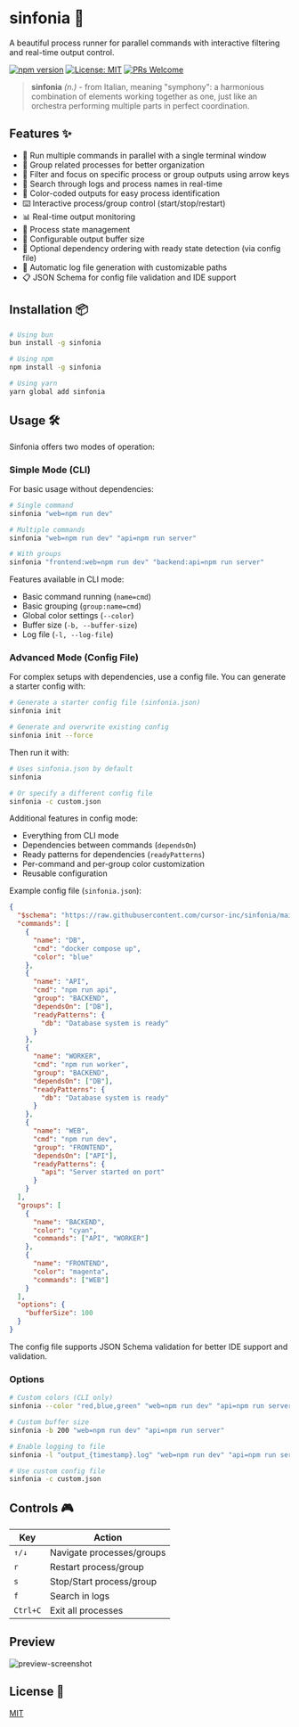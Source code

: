 # sinfonia 🎵

A beautiful process runner for parallel commands with interactive filtering and real-time output control.

[![npm version](https://badge.fury.io/js/sinfonia.svg)](https://badge.fury.io/js/sinfonia)
[![License: MIT](https://img.shields.io/badge/License-MIT-yellow.svg)](https://opensource.org/licenses/MIT)
[![PRs Welcome](https://img.shields.io/badge/PRs-welcome-brightgreen.svg)](http://makeapullrequest.com)

> **sinfonia** _(n.)_ - from Italian, meaning "symphony": a harmonious combination of elements working together as one, just like an orchestra performing multiple parts in perfect coordination.

## Features ✨

- 🚀 Run multiple commands in parallel with a single terminal window
- 👥 Group related processes for better organization
- 🎯 Filter and focus on specific process or group outputs using arrow keys
- 🎨 Search through logs and process names in real-time
- 🎨 Color-coded outputs for easy process identification
- ⌨️ Interactive process/group control (start/stop/restart)
- 📊 Real-time output monitoring
- 🔄 Process state management
- 💾 Configurable output buffer size
- 🔗 Optional dependency ordering with ready state detection (via config file)
- 📝 Automatic log file generation with customizable paths
- 📋 JSON Schema for config file validation and IDE support

## Installation 📦

```bash
# Using bun
bun install -g sinfonia

# Using npm
npm install -g sinfonia

# Using yarn
yarn global add sinfonia
```

## Usage 🛠️

Sinfonia offers two modes of operation:

### Simple Mode (CLI)

For basic usage without dependencies:

```bash
# Single command
sinfonia "web=npm run dev"

# Multiple commands
sinfonia "web=npm run dev" "api=npm run server"

# With groups
sinfonia "frontend:web=npm run dev" "backend:api=npm run server"
```

Features available in CLI mode:

- Basic command running (`name=cmd`)
- Basic grouping (`group:name=cmd`)
- Global color settings (`--color`)
- Buffer size (`-b, --buffer-size`)
- Log file (`-l, --log-file`)

### Advanced Mode (Config File)

For complex setups with dependencies, use a config file. You can generate a starter config with:

```bash
# Generate a starter config file (sinfonia.json)
sinfonia init

# Generate and overwrite existing config
sinfonia init --force
```

Then run it with:

```bash
# Uses sinfonia.json by default
sinfonia

# Or specify a different config file
sinfonia -c custom.json
```

Additional features in config mode:

- Everything from CLI mode
- Dependencies between commands (`dependsOn`)
- Ready patterns for dependencies (`readyPatterns`)
- Per-command and per-group color customization
- Reusable configuration

Example config file (`sinfonia.json`):

```json
{
  "$schema": "https://raw.githubusercontent.com/cursor-inc/sinfonia/main/schema.json",
  "commands": [
    {
      "name": "DB",
      "cmd": "docker compose up",
      "color": "blue"
    },
    {
      "name": "API",
      "cmd": "npm run api",
      "group": "BACKEND",
      "dependsOn": ["DB"],
      "readyPatterns": {
        "db": "Database system is ready"
      }
    },
    {
      "name": "WORKER",
      "cmd": "npm run worker",
      "group": "BACKEND",
      "dependsOn": ["DB"],
      "readyPatterns": {
        "db": "Database system is ready"
      }
    },
    {
      "name": "WEB",
      "cmd": "npm run dev",
      "group": "FRONTEND",
      "dependsOn": ["API"],
      "readyPatterns": {
        "api": "Server started on port"
      }
    }
  ],
  "groups": [
    {
      "name": "BACKEND",
      "color": "cyan",
      "commands": ["API", "WORKER"]
    },
    {
      "name": "FRONTEND",
      "color": "magenta",
      "commands": ["WEB"]
    }
  ],
  "options": {
    "bufferSize": 100
  }
}
```

The config file supports JSON Schema validation for better IDE support and validation.

### Options

```bash
# Custom colors (CLI only)
sinfonia --color "red,blue,green" "web=npm run dev" "api=npm run server"

# Custom buffer size
sinfonia -b 200 "web=npm run dev" "api=npm run server"

# Enable logging to file
sinfonia -l "output_{timestamp}.log" "web=npm run dev" "api=npm run server"

# Use custom config file
sinfonia -c custom.json
```

## Controls 🎮

| Key      | Action                |
|----------|----------------------|
| `↑/↓`    | Navigate processes/groups |
| `r`      | Restart process/group |
| `s`      | Stop/Start process/group |
| `f`      | Search in logs |
| `Ctrl+C` | Exit all processes   |

## Preview

![preview-screenshot](https://media.cleanshot.cloud/media/19237/ssEkSOOhpPhptEMQmvuJYH8JuprioiRt5Gk30POR.jpeg?Expires=1735168137&Signature=KqCIliVJBpjOuU3AEWXgb8TOpcG-sexSnDup2q5bAGIPh1oViF5AvLVbBZIWj7GVRhS~jHDejavruyXBqRZ0BUdXxuaR6q1CsduiSmyf0T3toyJIp1605sAo8EzM8V7CphA~xKMbnUMDPQFyRmGzb5Na6F3iGUjPQ2u8ntkHjZ05BPfhvWeQoxAcjMqFzd-RxZfSt3ny~fzt~1kiTcz02hCZQxDQStOqhR7rGzepVSbiLpHurpfjrpi94Q52chxVsUT~oajBE4RZ1hWCJGpICEKT~uy7m4rGDXh9fgy3Ux0MV5UGUG6AUSZld77uP5vu0c0pZ0mbOETfdeVIf6O8dQ__&Key-Pair-Id=K269JMAT9ZF4GZ)

## License 📄

[MIT](LICENSE)
